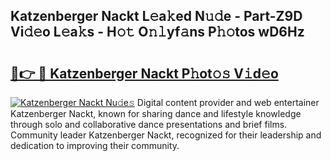 ## Katzenberger Nackt L𝚎a𝚔ed N𝚞𝚍e - Part-Z9D Vi𝚍𝚎o L𝚎a𝚔s - H𝚘𝚝 O𝚗𝚕yf𝚊ns P𝚑𝚘tos wD6Hz

# <h2><a href="http://kf1r6o1.oniu.top/?m=Katzenberger+Nackt">🔗👉 🔴 Katzenberger Nackt P𝚑ot𝚘𝚜 V𝚒d𝚎o</a></h2>

[![Katzenberger Nackt Nu𝚍e𝚜](https://i.imgur.com/0qMVB7G.gif)](http://kf1r6o1.oniu.top/?m=Katzenberger+Nackt)
Digital content provider and web entertainer Katzenberger Nackt, known for sharing dance and lifestyle knowledge through solo and collaborative dance presentations and brief films. Community leader Katzenberger Nackt, recognized for their leadership and dedication to improving their community.  
